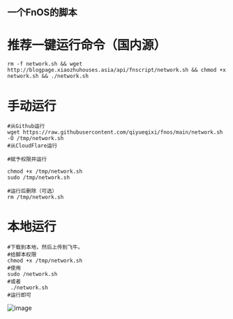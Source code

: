 ## 一个FnOS的脚本

# 推荐一键运行命令（国内源）
```shell
rm -f network.sh && wget http://blogpage.xiaozhuhouses.asia/api/fnscript/network.sh && chmod +x network.sh && ./network.sh
```
# 手动运行
```shell
#从Github运行
wget https://raw.githubusercontent.com/qiyueqixi/fnos/main/network.sh -O /tmp/network.sh
#从CloudFlare运行

#赋予权限并运行

chmod +x /tmp/network.sh
sudo /tmp/network.sh

#运行后删除（可选）
rm /tmp/network.sh
```
# 本地运行
```shell
#下载到本地，然后上传到飞牛。
#给脚本权限 
chmod +x /tmp/network.sh
#使用
sudo /network.sh 
#或者
 ./network.sh  
#运行即可
```

![image](https://github.com/user-attachments/assets/c9b3d2be-e252-4a7d-b4d2-1f7447866b32)
